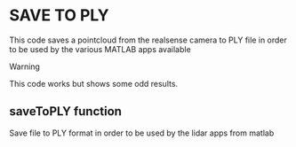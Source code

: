 # SAVE TO PLY
This code saves a pointcloud from the realsense camera to PLY file in order to be used by the various MATLAB apps available

> [!WARNING]
> This code works but shows some odd results. 

## saveToPLY function
Save file to PLY format in order to be used by the lidar apps from matlab